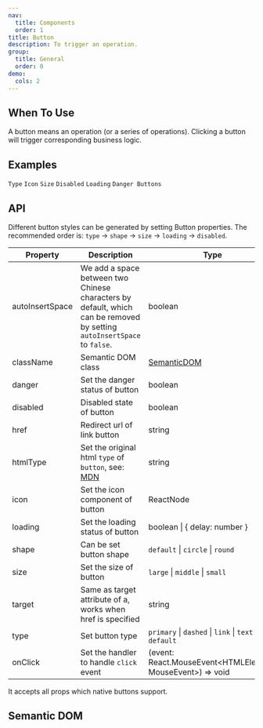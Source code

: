 ```yaml
---
nav:
  title: Components
  order: 1
title: Button
description: To trigger an operation.
group:
  title: General
  order: 0
demo:
  cols: 2
---
```


## When To Use

A button means an operation (or a series of operations). Clicking a button will trigger corresponding business logic.

## Examples

<!-- prettier-ignore -->
<code src="./demo/basic.tsx">Type</code>
<code src="./demo/icon.tsx">Icon</code>
<code src="./demo/size.tsx">Size</code>
<code src="./demo/disabled.tsx">Disabled</code>
<code src="./demo/loading.tsx">Loading</code>
<code src="./demo/danger.tsx">Danger Buttons</code>

## API

Different button styles can be generated by setting Button properties. The recommended order is: `type` -> `shape` -> `size` -> `loading` -> `disabled`.

| Property | Description | Type | Default | Version |
| --- | --- | --- | --- | --- |
| autoInsertSpace | We add a space between two Chinese characters by default, which can be removed by setting `autoInsertSpace` to `false`. | boolean | `true` |  |
| className | Semantic DOM class | [SemanticDOM](#semantic-dom) | - |  |
| danger | Set the danger status of button | boolean | false |  |
| disabled | Disabled state of button | boolean | false |  |
| href | Redirect url of link button | string | - |  |
| htmlType | Set the original html `type` of `button`, see: [MDN](https://developer.mozilla.org/en-US/docs/Web/HTML/Element/button#attr-type) | string | `button` |  |
| icon | Set the icon component of button | ReactNode | - |  |
| loading | Set the loading status of button | boolean \| { delay: number } | false |  |
| shape | Can be set button shape | `default` \| `circle` \| `round` | `default` |  |
| size | Set the size of button | `large` \| `middle` \| `small` | `middle` |  |
| target | Same as target attribute of a, works when href is specified | string | - |  |
| type | Set button type | `primary` \| `dashed` \| `link` \| `text` \| `default` | `default` |  |
| onClick | Set the handler to handle `click` event | (event: React.MouseEvent&lt;HTMLElement, MouseEvent>) => void | - |  |

It accepts all props which native buttons support.

## Semantic DOM

<code src="./demo/_semantic.tsx" simplify></code>
